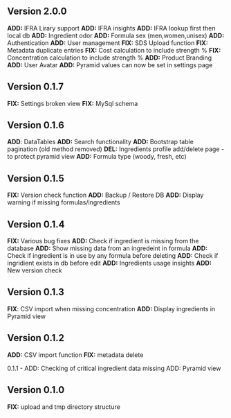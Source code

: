 ## Version 2.0.0
 **ADD:** IFRA Lirary support
**ADD:** IFRA insights
**ADD:** IFRA lookup first then local db
**ADD:** Ingredient odor
**ADD:** Formula sex (men,women,unisex)
**ADD:** Authentication
**ADD:** User management
**FIX:** SDS Upload function
**FIX:** Metadata duplicate entries
**FIX:** Cost calculation to include strength %
**FIX:** Concentration calculation to include strength %
**ADD:** Product Branding
**ADD:** User Avatar
**ADD:** Pyramid values can now be set in settings page


## Version 0.1.7
**FIX:** Settings broken view
**FIX:** MySql schema

## Version 0.1.6
**ADD**: DataTables
**ADD:** Search functionality
**ADD:** Bootstrap table pagination (old method removed)
**DEL:** Ingredients profile add/delete page - to protect pyramid view
**ADD:** Formula type (woody, fresh, etc)

## Version 0.1.5
**FIX:** Version check function
**ADD:** Backup / Restore DB
**ADD:** Display warning if missing formulas/ingredients
		
## Version 0.1.4
**FIX:** Various bug fixes
**ADD:** Check if ingredient is missing from the database
**ADD:** Show missing data from an ingredeint in formula
**ADD:** Check if ingredient is in use by any formula before deleting
**ADD:** Check if ingridient exists in db before edit
**ADD:** Ingredients usage insights
**ADD:** New version check

## Version 0.1.3
**FIX**: CSV import when missing concentration
**ADD:** Display ingredients in Pyramid view

## Version 0.1.2
**ADD:** CSV import function
**FIX:** metadata delete

0.1.1 - 
ADD: Checking of critical ingredient data missing
ADD: Pyramid view

## Version 0.1.0
**FIX:** upload and tmp directory structure
